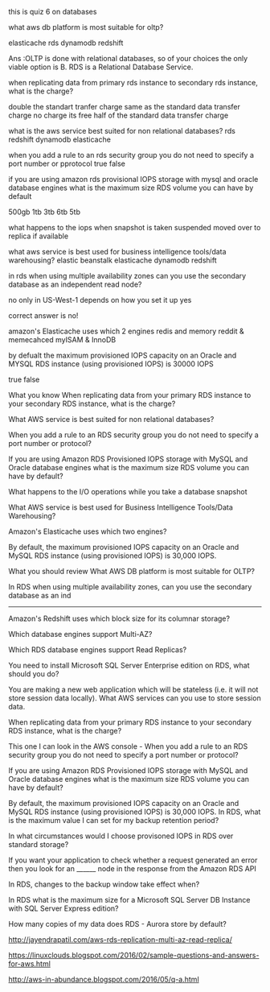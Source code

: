 this is quiz 6 on databases

what aws db platform is most suitable for oltp?

elasticache
rds
dynamodb
redshift

Ans :OLTP is done with relational databases, so of your choices the only viable option is B. RDS is a Relational Database Service.

when replicating data from primary rds instance to secondary rds instance, what is the charge?

double the standart tranfer charge 
same as the standard data transfer charge
no charge its free
half of the standard data transfer charge

what is the aws service best suited for non relational databases?
rds
redshift
dynamodb
elasticache

when you add a rule to an rds security group you do not need to specify a port number or pprotocol
true false

if you are using amazon rds provisional IOPS storage with mysql and oracle database engines what is the maximum size RDS volume you can have by default

500gb
1tb
3tb
6tb
5tb

what happens to the iops when snapshot is taken
suspended
moved over to replica if available

what aws service is best used for business intelligence tools/data warehousing?
elastic beanstalk
elasticache
dynamodb
redshift

in rds when using multiple availability zones can you use the secondary database as an independent read node?

no
only in US-West-1
depends on how you set it up
yes

correct answer is  no!

amazon's Elasticache uses which 2 engines
redis and memory
reddit & memecahced
myISAM & InnoDB

by defualt the maximum provisioned IOPS capacity on an Oracle and MYSQL RDS instance (using provisioned IOPS) is 30000 IOPS

true 
false

 What you know 
When replicating data from your primary RDS instance to your secondary RDS instance, what is the charge?

What AWS service is best suited for non relational databases?

When you add a rule to an RDS security group you do not need to specify a port number or protocol?

If you are using Amazon RDS Provisioned IOPS storage with MySQL and Oracle database engines what is the maximum size RDS volume you can have by default?

What happens to the I/O operations while you take a database snapshot

What AWS service is best used for Business Intelligence Tools/Data Warehousing?

Amazon's Elasticache uses which two engines?

By default, the maximum provisioned IOPS capacity on an Oracle and MySQL RDS instance (using provisioned IOPS) is 30,000 IOPS.

 What you should review
What AWS DB platform is most suitable for OLTP?

In RDS when using multiple availability zones, can you use the secondary database as an ind

------------------------------------------------------------------------------------------------
Amazon's Redshift uses which block size for its columnar storage?

Which database engines support Multi-AZ?

Which RDS database engines support Read Replicas?

You need to install Microsoft SQL Server Enterprise edition on RDS, what should you do?

You are making a new web application which will be stateless (i.e. it will not store session data locally). What AWS services can you use to store session data.

When replicating data from your primary RDS instance to your secondary RDS instance, what is the charge?

This one I can look in the AWS console - When you add a rule to an RDS security group you do not need to specify a port number or protocol?

If you are using Amazon RDS Provisioned IOPS storage with MySQL and Oracle database engines what is the maximum size RDS volume you can have by default?

By default, the maximum provisioned IOPS capacity on an Oracle and MySQL RDS instance (using provisioned IOPS) is 30,000 IOPS.
In RDS, what is the maximum value I can set for my backup retention period?

In what circumstances would I choose provisoned IOPS in RDS over standard storage?

If you want your application to check whether a request generated an error then you look for an ______ node in the response from the Amazon RDS API

In RDS, changes to the backup window take effect when?

In RDS what is the maximum size for a Microsoft SQL Server DB Instance with SQL Server Express edition?

How many copies of my data does RDS - Aurora store by default?


http://jayendrapatil.com/aws-rds-replication-multi-az-read-replica/

https://linuxclouds.blogspot.com/2016/02/sample-questions-and-answers-for-aws.html

http://aws-in-abundance.blogspot.com/2016/05/q-a.html



